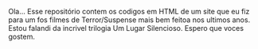 Ola...
Esse repositório contem os codigos em HTML de um site que eu fiz para um fos filmes de Terror/Suspense mais bem feitoa nos ultimos anos.
Estou falandi da incrivel trilogia Um Lugar Silencioso.
Espero que voces gostem.
